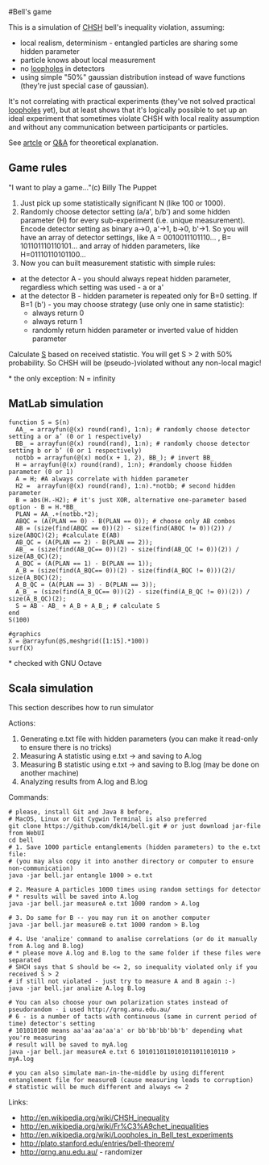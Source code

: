 #Bell's game

This is a simulation of [CHSH](http://en.wikipedia.org/wiki/CHSH_inequality) bell's inequality violation, assuming:

- local realism, determinism - entangled particles are sharing some hidden parameter
- particle knows about local measurement
- no [loopholes](http://en.wikipedia.org/wiki/Loopholes_in_Bell_test_experiments) in detectors
- using simple "50%" gaussian distribution instead of wave functions (they're just special case of gaussian).

It's not correlating with practical experiments (they've not solved practical [loopholes](http://en.wikipedia.org/wiki/Loopholes_in_Bell_test_experiments) yet), but at least shows that it's logically possible to set up an ideal experiment that sometimes violate CHSH with local reality assumption and without any communication between participants or particles.

See [artcle](https://www.writelatex.com/read/sszqhnwsxydt) or [Q&A](http://physics.stackexchange.com/questions/138691/is-it-enough-to-use-only-sigma-criterion-to-calculate-expected-value-for-ideal-b) for theoretical explanation.
 
## Game rules

"I want to play a game..."(c) Billy The Puppet 

1. Just pick up some statistically significant N (like 100 or 1000). 
2. Randomly choose detector setting (a/a', b/b') and some hidden parameter (H) for every sub-experiment (i.e. unique measurement). Encode detector setting as binary a->0, a'->1, b->0, b'->1. So you will have an array of detector settings, like A = 0010011101110... , B= 101101110110101... and array of hidden parameters, like H=01110110101100... 
3. Now you can built measurement statistic with simple rules: 

- at the detector A - you should always repeat hidden parameter, regardless which setting was used -  a or a' 
- at the detector B - hidden parameter is repeated only for B=0 setting. If B=1 (b') - you may choose strategy (use only one in same statistic):
  - always return 0
  - always return 1
  - randomly return hidden parameter or inverted value of hidden parameter
 
Calculate [S](http://en.wikipedia.org/wiki/CHSH_inequality) based on received statistic. You will get S > 2  with 50% probability. So CHSH will be (pseudo-)violated without any non-local magic! 

\* the only exception: N = infinity

## MatLab simulation

    function S = S(n)
      AA_ = arrayfun(@(x) round(rand), 1:n); # randomly choose detector setting a or a’ (0 or 1 respectively)
      BB_ = arrayfun(@(x) round(rand), 1:n); # randomly choose detector setting b or b’ (0 or 1 respectively)
      notbb = arrayfun(@(x) mod(x + 1, 2), BB_); # invert BB_
      H = arrayfun(@(x) round(rand), 1:n); #randomly choose hidden parameter (0 or 1)
      A = H; #A always correlate with hidden parameter
      H2 =  arrayfun(@(x) round(rand), 1:n).*notbb; # second hidden parameter
      B = abs(H.-H2); # it's just XOR, alternative one-parameter based option - B = H.*BB_
      PLAN = AA_.+(notbb.*2);
      ABQC = (A(PLAN == 0) - B(PLAN == 0)); # choose only AB combos
      AB = (size(find(ABQC == 0))(2) - size(find(ABQC != 0))(2)) / size(ABQC)(2); #calculate E(AB)
      AB_QC = (A(PLAN == 2) - B(PLAN == 2));
      AB_ = (size(find(AB_QC== 0))(2) - size(find(AB_QC != 0))(2)) / size(AB_QC)(2);
      A_BQC = (A(PLAN == 1) - B(PLAN == 1));
      A_B = (size(find(A_BQC== 0))(2) - size(find(A_BQC != 0)))(2)/ size(A_BQC)(2);
      A_B_QC = (A(PLAN == 3) - B(PLAN == 3));
      A_B_ = (size(find(A_B_QC== 0))(2) - size(find(A_B_QC != 0))(2)) / size(A_B_QC)(2);
      S = AB - AB_ + A_B + A_B_; # calculate S
    end
    S(100)
    
    #graphics
    X = @arrayfun(@S,meshgrid([1:15].*100))
    surf(X)
\* checked with GNU Octave

## Scala simulation

This section describes how to run simulator

Actions:

1. Generating e.txt file with hidden parameters (you can make it read-only to ensure there is no tricks)
2. Measuring A statistic using e.txt -> and saving to A.log
3. Measuring B statistic using e.txt -> and saving to B.log (may be done on another machine)
4. Analyzing results from A.log and B.log

Commands:

    # please, install Git and Java 8 before, 
    # MacOS, Linux or Git Cygwin Terminal is also preferred
    git clone https://github.com/dk14/bell.git # or just download jar-file from WebUI
    cd bell
    # 1. Save 1000 particle entanglements (hidden parameters) to the e.txt file:
    # (you may also copy it into another directory or computer to ensure non-communication)
    java -jar bell.jar entangle 1000 > e.txt 
    
    # 2. Measure A particles 1000 times using random settings for detector
    # * results will be saved into A.log
    java -jar bell.jar measureA e.txt 1000 random > A.log
    
    # 3. Do same for B -- you may run it on another computer
    java -jar bell.jar measureB e.txt 1000 random > B.log
    
    # 4. Use 'analize' command to analise correlations (or do it manually from A.log and B.log)
    # * please move A.log and B.log to the same folder if these files were separated  
    # SHCH says that S should be <= 2, so inequality violated only if you received S > 2
    # if still not violated - just try to measure A and B again :-)
    java -jar bell.jar analize A.log B.log
    
    # You can also choose your own polarization states instead of pseudorandom - i used http://qrng.anu.edu.au/
    # 6 - is a number of tacts with continuous (same in current period of time) detector's setting
    # 101010100 means aa'aa'aa'aa'a' or bb'bb'bb'bb'b' depending what you're measuring
    # result will be saved to myA.log
    java -jar bell.jar measureA e.txt 6 1010110110101011011010110 > myA.log
    
    # you can also simulate man-in-the-middle by using different entanglement file for measureB (cause measuring leads to corruption)
    # statistic will be much different and always <= 2 


Links: 

- http://en.wikipedia.org/wiki/CHSH_inequality
- http://en.wikipedia.org/wiki/Fr%C3%A9chet_inequalities
- http://en.wikipedia.org/wiki/Loopholes_in_Bell_test_experiments
- http://plato.stanford.edu/entries/bell-theorem/
- http://qrng.anu.edu.au/ - randomizer

 
